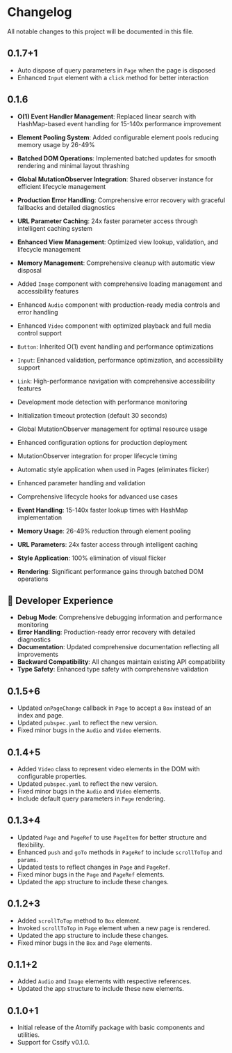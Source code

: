 # Changelog

All notable changes to this project will be documented in this file.

## 0.1.7+1

- Auto dispose of query parameters in `Page` when the page is disposed
- Enhanced `Input` element with a `click` method for better interaction

## 0.1.6

- **O(1) Event Handler Management**: Replaced linear search with HashMap-based event handling for 15-140x performance improvement
- **Element Pooling System**: Added configurable element pools reducing memory usage by 26-49%
- **Batched DOM Operations**: Implemented batched updates for smooth rendering and minimal layout thrashing
- **Global MutationObserver Integration**: Shared observer instance for efficient lifecycle management
- **Production Error Handling**: Comprehensive error recovery with graceful fallbacks and detailed diagnostics
- **URL Parameter Caching**: 24x faster parameter access through intelligent caching system
- **Enhanced View Management**: Optimized view lookup, validation, and lifecycle management
- **Memory Management**: Comprehensive cleanup with automatic view disposal

- Added `Image` component with comprehensive loading management and accessibility features
- Enhanced `Audio` component with production-ready media controls and error handling
- Enhanced `Video` component with optimized playback and full media control support
- `Button`: Inherited O(1) event handling and performance optimizations
- `Input`: Enhanced validation, performance optimization, and accessibility support
- `Link`: High-performance navigation with comprehensive accessibility features
- Development mode detection with performance monitoring
- Initialization timeout protection (default 30 seconds)
- Global MutationObserver management for optimal resource usage
- Enhanced configuration options for production deployment
- MutationObserver integration for proper lifecycle timing
- Automatic style application when used in Pages (eliminates flicker)
- Enhanced parameter handling and validation
- Comprehensive lifecycle hooks for advanced use cases

- **Event Handling**: 15-140x faster lookup times with HashMap implementation
- **Memory Usage**: 26-49% reduction through element pooling
- **URL Parameters**: 24x faster access through intelligent caching
- **Style Application**: 100% elimination of visual flicker
- **Rendering**: Significant performance gains through batched DOM operations

## 🔧 Developer Experience

- **Debug Mode**: Comprehensive debugging information and performance monitoring
- **Error Handling**: Production-ready error recovery with detailed diagnostics
- **Documentation**: Updated comprehensive documentation reflecting all improvements
- **Backward Compatibility**: All changes maintain existing API compatibility
- **Type Safety**: Enhanced type safety with comprehensive validation

## 0.1.5+6

- Updated `onPageChange` callback in `Page` to accept a `Box` instead of an index and page.
- Updated `pubspec.yaml` to reflect the new version.
- Fixed minor bugs in the `Audio` and `Video` elements.

## 0.1.4+5

- Added `Video` class to represent video elements in the DOM with configurable properties.
- Updated `pubspec.yaml` to reflect the new version.
- Fixed minor bugs in the `Audio` and `Video` elements.
- Include default query parameters in `Page` rendering.

## 0.1.3+4

- Updated `Page` and `PageRef` to use `PageItem` for better structure and flexibility.
- Enhanced `push` and `goTo` methods in `PageRef` to include `scrollToTop` and `params`.
- Updated tests to reflect changes in `Page` and `PageRef`.
- Fixed minor bugs in the `Page` and `PageRef` elements.
- Updated the app structure to include these changes.

## 0.1.2+3

- Added `scrollToTop` method to `Box` element.
- Invoked `scrollToTop` in `Page` element when a new page is rendered.
- Updated the app structure to include these changes.
- Fixed minor bugs in the `Box` and `Page` elements.

## 0.1.1+2

- Added `Audio` and `Image` elements with respective references.
- Updated the app structure to include these new elements.

## 0.1.0+1

- Initial release of the Atomify package with basic components and utilities.
- Support for Cssify v0.1.0.
